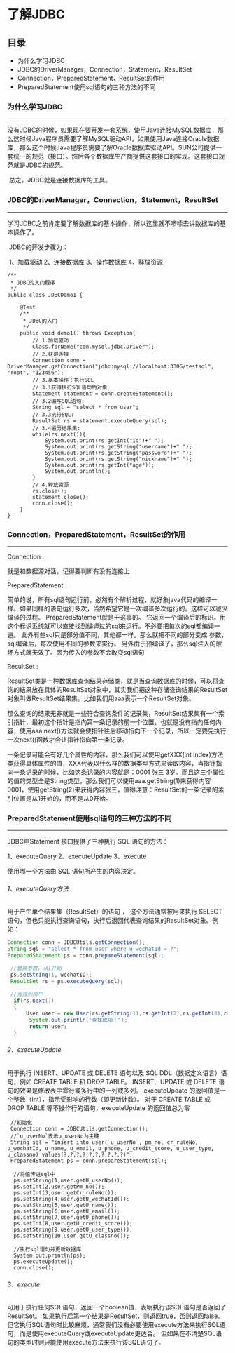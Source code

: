 # 了解JDBC

## 目录

- 为什么学习JDBC
- JDBC的DriverManager，Connection，Statement，ResultSet
- Connection，PreparedStatement，ResultSet的作用
- PreparedStatement使用sql语句的三种方法的不同



### 为什么学习JDBC

-----------------------------------------------------------------

​	没有JDBC的时候，如果现在要开发一套系统，使用Java连接MySQL数据库，那么这时候Java程序员需要了解MySQL驱动API，如果使用Java连接Oracle数据库，那么这个时候Java程序员需要了解Oracle数据库驱动API。SUN公司提供一套统一的规范（接口）。然后各个数据库生产商提供这套接口的实现。这套接口规范就是JDBC的规范。

​	总之，JDBC就是连接数据库的工具。



### JDBC的DriverManager，Connection，Statement，ResultSet

------

​	学习JDBC之前肯定要了解数据库的基本操作，所以这里就不啰嗦去讲数据库的基本操作了。

​	JDBC的开发步骤为：

​	1、加载驱动    2、连接数据库    3、操作数据库    4、释放资源

```
/**
 * JDBC的入门程序
 */
public class JDBCDemo1 {

	@Test
	/**
	 * JDBC的入门
	 */
	public void demo1() throws Exception{
		// 1.加载驱动
		Class.forName("com.mysql.jdbc.Driver");
		// 2.获得连接
		Connection conn = DriverManager.getConnection("jdbc:mysql://localhost:3306/testsql", "root", "123456");
		// 3.基本操作：执行SQL
		// 3.1获得执行SQL语句的对象
		Statement statement = conn.createStatement();
		// 3.2编写SQL语句:
		String sql = "select * from user";
		// 3.3执行SQL:
		ResultSet rs = statement.executeQuery(sql);
		// 3.4遍历结果集:
		while(rs.next()){
			System.out.print(rs.getInt("id")+" ");
			System.out.print(rs.getString("username")+" ");
			System.out.print(rs.getString("password")+" ");
			System.out.print(rs.getString("nickname")+" ");
			System.out.print(rs.getInt("age"));
			System.out.println();
		}
		// 4.释放资源
		rs.close();
		statement.close();
		conn.close();
	}
}
```



### Connection，PreparedStatement，ResultSet的作用

------

 Connection :

就是和数据源对话，记得要判断有没有连接上 

 PreparedStatement :

简单的说，所有sql语句运行前，必然有个解析过程，就好象java代码的编译一样。如果同样的语句运行多次，当然希望它是一次编译多次运行的。这样可以减少编译的过程。 PreparedStatement就是干这事的。 它返回一个编译后的标识。用这个标识系统就可以直接找到编译过的sql来运行。不必要把每次的sql都编译一遍。
此外有些sql只是部分值不同，其他都一样。那么就把不同的部分变成 参数，sql编译后，每次使用不同的参数来实行。
另外由于预编译了，那么sql注入的破坏方式就无效了。因为传入的参数不会改变sql语句

 ResultSet :

 ResultSet类是一种数据库查询结果存储类，就是当查询数据库的时候，可以将查询的结果放在具体的ResultSet对象中，其实我们把这种存储查询结果的ResultSet对象叫做ResultSet结果集。比如我们用aaa表示一个ResultSet对象。 

那么查询的结果无非就是一些符合查询条件的记录集，ResultSet结果集有一个索引指针，最初这个指针是指向第一条记录的前一个位置，也就是没有指向任何内容，使用aaa.next()方法就会使指针往后移动指向下一个记录，所以一定要先执行一次next()函数才会让指针指向第一条记录。

一条记录可能会有好几个属性的内容，那么我们可以使用getXXX(int index)方法类获得具体属性的值，XXX代表以什么样的数据类型方式来读取内容，当指针指向一条记录的时候，比如这条记录的内容就是：0001   张三   3岁。而且这三个属性的值的类型全是String类型，那么我们可以使用aaa.getString(1)来获得内容0001，使用getString(2)来获得内容张三，值得注意：ResultSet的一条记录的索引位置是从1开始的，而不是从0开始。



### PreparedStatement使用sql语句的三种方法的不同

-----

JDBC中Statement 接口提供了三种执行 SQL 语句的方法：

1、executeQuery
2、executeUpdate 
3、execute

使用哪一个方法由 SQL 语句所产生的内容决定。

###### 1、executeQuery方法

 用于产生单个结果集（ResultSet）的语句 ， 这个方法通常被用来执行 SELECT 语句，但也只能执行查询语句，执行后返回代表查询结果的ResultSet对象。例如： 

```Java
Connection conn = JDBCUtils.getConnection();
String sql = "select * from user where u_wechatId = ?";
PreparedStatement ps = conn.prepareStatement(sql);

 //替换参数，从1开始
 ps.setString(1, wechatID);
 ResultSet rs = ps.executeQuery(sql);

 //当找到用户
  if(rs.next())
  {
      User user = new User(rs.getString(1),rs.getInt(2),rs.getInt(3),rs.getString(4),rs.getString(5),rs.getString(6),rs.getString(7),rs.getInt(8),rs.getString(9),rs.getString(10));
       System.out.println("查找成功！");
       return user;
  }
```

###### 2、executeUpdate 

 用于执行 INSERT、UPDATE 或 DELETE 语句以及 SQL DDL（数据定义语言）语句，例如 CREATE TABLE 和 DROP TABLE。
INSERT、UPDATE 或 DELETE 语句的效果是修改表中零行或多行中的一列或多列。
executeUpdate 的返回值是一个整数（int），指示受影响的行数（即更新计数）。
对于 CREATE TABLE 或 DROP TABLE 等不操作行的语句，executeUpdate 的返回值总为零 

```
 //初始化
 Connection conn = JDBCUtils.getConnection();
 //`u_userNo`表示u_userNo为主键
 String sql = "insert into user(`u_userNo`, pm_no, cr_ruleNo, u_wechatId, u_name, u_email, u_phone, u_credit_score, u_user_type, u_classno) values(?,?,?,?,?,?,?,?,?,?)";
 PreparedStatement ps = conn.prepareStatement(sql);

  //将值传进sql中
  ps.setString(1,user.getU_userNo());
  ps.setInt(2,user.getPm_no());
  ps.setInt(3,user.getCr_ruleNo());
  ps.setString(4,user.getU_wechatId());
  ps.setString(5,user.getU_name());
  ps.setString(6,user.getU_email());
  ps.setString(7,user.getU_phone());
  ps.setInt(8,user.getU_credit_score());
  ps.setString(9,user.getU_user_type());
  ps.setString(10,user.getU_classno());

  //执行sql语句并更新数据库
  System.out.println(ps);
  ps.executeUpdate();
  conn.close();           
```



###### 3、execute

 可用于执行任何SQL语句，返回一个boolean值，表明执行该SQL语句是否返回了ResultSet。
如果执行后第一个结果是ResultSet，则返回true，否则返回false。
但它执行SQL语句时比较麻烦，通常我们没有必要使用execute方法来执行SQL语句，而是使用executeQuery或executeUpdate更适合。
但如果在不清楚SQL语句的类型时则只能使用execute方法来执行该SQL语句了。 